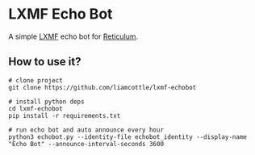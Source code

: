 # LXMF Echo Bot

A simple [LXMF](https://github.com/markqvist/LXMF/) echo bot for [Reticulum](https://github.com/markqvist/Reticulum/).

## How to use it?

```
# clone project
git clone https://github.com/liamcottle/lxmf-echobot

# install python deps
cd lxmf-echobot
pip install -r requirements.txt

# run echo bot and auto announce every hour
python3 echobot.py --identity-file echobot_identity --display-name "Echo Bot" --announce-interval-seconds 3600
```
